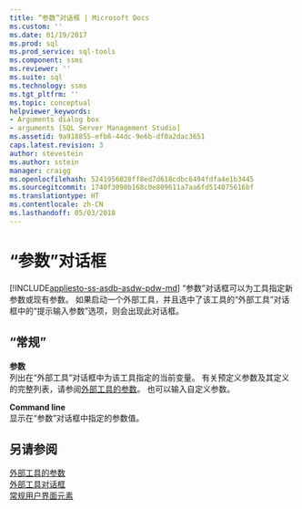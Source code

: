 ```yaml
---
title: “参数”对话框 | Microsoft Docs
ms.custom: ''
ms.date: 01/19/2017
ms.prod: sql
ms.prod_service: sql-tools
ms.component: ssms
ms.reviewer: ''
ms.suite: sql
ms.technology: ssms
ms.tgt_pltfrm: ''
ms.topic: conceptual
helpviewer_keywords:
- Arguments dialog box
- arguments [SQL Server Management Studio]
ms.assetid: 9a918855-efb8-44dc-9e6b-df0a2dac3651
caps.latest.revision: 3
author: stevestein
ms.author: sstein
manager: craigg
ms.openlocfilehash: 5241956028ff8ed7d618cdbc6494fdfa4e1b3445
ms.sourcegitcommit: 1740f3090b168c0e809611a7aa6fd514075616bf
ms.translationtype: HT
ms.contentlocale: zh-CN
ms.lasthandoff: 05/03/2018
---
```

# <a name="arguments-dialog-box"></a>“参数”对话框
[!INCLUDE[appliesto-ss-asdb-asdw-pdw-md](../includes/appliesto-ss-asdb-asdw-pdw-md.md)]
“参数”对话框可以为工具指定新参数或现有参数。 如果启动一个外部工具，并且选中了该工具的“外部工具”对话框中的“提示输入参数”选项，则会出现此对话框。  
  
## <a name="options"></a>“常规”  
**参数**  
列出在“外部工具”对话框中为该工具指定的当前变量。 有关预定义参数及其定义的完整列表，请参阅[外部工具的参数](../ssms/use-of-sql-server-features-and-capabilities-wwi-oltp.md)。 也可以输入自定义参数。  
  
**Command line**  
显示在“参数”对话框中指定的参数值。  
  
## <a name="see-also"></a>另请参阅  
[外部工具的参数](../ssms/use-of-sql-server-features-and-capabilities-wwi-oltp.md)  
[外部工具对话框](../ssms/external-tools-dialog-box.md)  
[常规用户界面元素](../ssms/general-user-interface-elements.md)  
  
